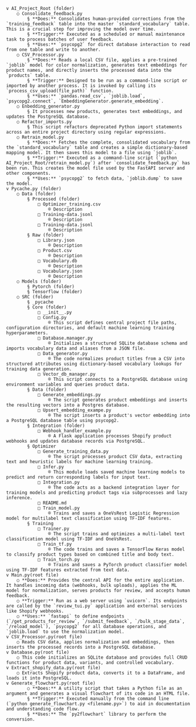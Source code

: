     v AI_Project_Root (folder)
        ○ Consolidate_feedback.py
            § **Does:** Consolidates human-provided corrections from the `training_feedback` table into the master `standard_vocabulary` table. This is a crucial step for improving the model over time.
            § **Trigger:** Executed as a scheduled or manual maintenance task to process batches of user feedback.
            § **Uses:** `psycopg2` for direct database interaction to read from one table and write to another.
        ○ CSV_Processor.py
            § **Does:** Reads a local CSV file, applies a pre-trained `joblib` model for color normalization, generates text embeddings for product names, and directly inserts the processed data into the `products` table.
            § **Trigger:** Designed to be run as a command-line script or imported by another process. It is invoked by calling its `process_csv_upload(file_path)` function.
            § **Uses:** `pandas.read_csv`, `joblib.load`, `psycopg2.connect`, `EmbeddingGenerator.generate_embedding`.
        ○ Enbedding_generator.py
            § It processes new products, generates text embeddings, and updates the PostgreSQL database.
        ○ Refactor_imports.py
            § This script refactors deprecated Python import statements across an entire project directory using regular expressions.
        ○ Retrain_model.py
            § **Does:** Fetches the complete, consolidated vocabulary from the `standard_vocabulary` table and creates a simple dictionary-based mapping model. It then saves this model to a file using `joblib`.
            § **Trigger:** Executed as a command-line script (`python AI_Project_Root/retrain_model.py`) after `consolidate_feedback.py` has been run. This creates the model file used by the FastAPI server and other components.
            § **Uses:** `psycopg2` to fetch data, `joblib.dump` to save the model.
    v Pycache.py (folder)
        ○ Data (folder)
            § Processed (folder)
                □ Optimizer_training.csv
                    ® Description
                □ Training-data.jsonl
                    ® Description
                □ Training-data.jsonl
                    ® Description
            § Raw (folder)
                □ Library.json
                    ® Description
                □ Product.csv
                    ® Description
                □ Vocabulary.db
                    ® Description
                □ Vocabulary.json
                    ® Description
        ○ Models (folder)
            § Pytorch (folder)
            § Tensorflow (folder)
        ○ SRC (folder)
            § _pycache
            § Core (folder)
                □ __init__.py
                □ Config.py
                    ® This script defines central project file paths, configuration directories, and default machine learning training hyperparameters.
                □ Database.manager.py
                    ® Initializes a structured SQLite database schema and imports vocabulary data and aliases from a JSON file.
                □ Data_generator.py
                    ® The code normalizes product titles from a CSV into structured attributes using dictionary-based vocabulary lookups for training data generation.
                □ Vector_db_manager.py
                    ® This script connects to a PostgreSQL database using environment variables and queries product data.
            § Data (folder)
                □ Generate_embeddings.py
                    ® The script generates product embeddings and inserts the resulting vectors into a Postgres database.
                □ Upsert_embedding_exampe.py
                    ® The script inserts a product's vector embedding into a PostgreSQL database table using psycopg2.
            § Integration (folder)
                □ Webhook_handler_example.py
                    ® A Flask application processes Shopify product webhooks and updates database records via PostgreSQL.
            § Optimizer
                □ Generate_training_data.py
                    ® The script processes product CSV data, extracting text and heuristic labels for machine learning training.
                □ Infer.py
                    ® This module loads saved machine learning models to predict and return corresponding labels for input text.
                □ Integration.py
                    ® The code acts as a backend integration layer for training models and predicting product tags via subprocesses and lazy inference.
                □ README.md
                □ Train_model.py
                    ® Trains and saves a OneVsRest Logistic Regression model for multilabel text classification using TF-IDF features.
            § Training
                □ Trainer.py
                    ® The script trains and optimizes a multi-label text classification model using TF-IDF and OneVsRest.
                □ Train_tf.py
                    ® The code trains and saves a TensorFlow Keras model to classify product types based on combined title and body text.
                □ Train_torch.py
                    ® Trains and saves a PyTorch product classifier model using TF-IDF features extracted from text data.
    v Main.py(root file)
        ○ **Does:** Provides the central API for the entire application. It handles incoming data (webhooks, bulk uploads), applies the ML model for normalization, serves products for review, and accepts human feedback.
        ○ **Trigger:** Run as a web server using `uvicorn`. Its endpoints are called by the `review_tui.py` application and external services like Shopify webhooks.
        ○ **Uses:** `fastapi` to define endpoints (`/get_products_for_review`, `/submit_feedback`, `/bulk_stage_data`, `/reload_model`), `psycopg2` for all database operations, and `joblib.load` to use the normalization model.
    v CSV_Processor.py(root file)
        ○ Reads CSV data, applies normalization and embeddings, then inserts the processed records into a PostgreSQL database.
    v Database.py(root file)
        ○ This code initializes an SQLite database and provides full CRUD functions for product data, variants, and controlled vocabulary.
    v Extract_shopify_data.py(root file)
        ○ Extracts Shopify product data, converts it to a DataFrame, and loads it into PostgreSQL.
    v Generate_flowchart.py(root file)
            ○ **Does:** A utility script that takes a Python file as an argument and generates a visual flowchart of its code in an HTML file.
            § **Trigger:** Executed manually from the command line (`python generate_flowchart.py <filename.py>`) to aid in documentation and understanding code flow.
            § **Uses:** The `py2flowchart` library to perform the conversion.
